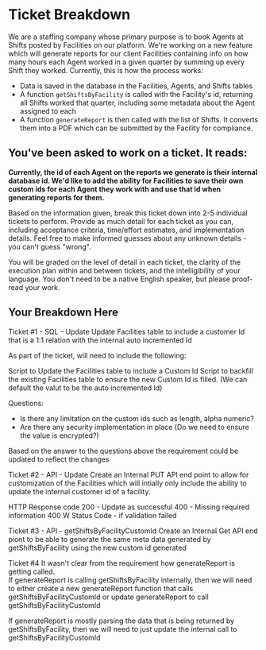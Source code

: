 # Ticket Breakdown
We are a staffing company whose primary purpose is to book Agents at Shifts posted by Facilities on our platform. We're working on a new feature which will generate reports for our client Facilities containing info on how many hours each Agent worked in a given quarter by summing up every Shift they worked. Currently, this is how the process works:

- Data is saved in the database in the Facilities, Agents, and Shifts tables
- A function `getShiftsByFacility` is called with the Facility's id, returning all Shifts worked that quarter, including some metadata about the Agent assigned to each
- A function `generateReport` is then called with the list of Shifts. It converts them into a PDF which can be submitted by the Facility for compliance.

## You've been asked to work on a ticket. It reads:

**Currently, the id of each Agent on the reports we generate is their internal database id. We'd like to add the ability for Facilities to save their own custom ids for each Agent they work with and use that id when generating reports for them.**


Based on the information given, break this ticket down into 2-5 individual tickets to perform. Provide as much detail for each ticket as you can, including acceptance criteria, time/effort estimates, and implementation details. Feel free to make informed guesses about any unknown details - you can't guess "wrong".


You will be graded on the level of detail in each ticket, the clarity of the execution plan within and between tickets, and the intelligibility of your language. You don't need to be a native English speaker, but please proof-read your work.

## Your Breakdown Here

Ticket #1 - SQL - Update
Update Facilities table to include a customer Id that is a 1:1 relation with the internal auto incremented Id

As part of the ticket, will need to include the following:

Script to Update the Facilities table to include a Custom Id
Script to backfill the existing Facilities table to ensure the new Custom Id is filled.  (We can default the valut to be the auto incremented Id)

Questions:
- Is there any limitation on the custom ids such as length, alpha numeric?
- Are there any security implementation in place (Do we need to ensure the value is encrypted?)

Based on the answer to the questions above the requirement could be updated to reflect the changes



Ticket #2 - API - Update
Create an Internal PUT API end point to allow for customization of the Facilities which will intially only include the ability to update the internal customer id of a facility.

HTTP Response code
200 - Update as successful
400 - Missing required information
400 W Status Code - if validation failed


Ticket #3 - API - getShiftsByFacilityCustomId
Create an Internal Get API end piont to be able to generate the same meta data generated by getShiftsByFacility using the new custom id generated

Ticket #4
It wasn't clear from the requirement how generateReport is getting called.  
If generateReport is calling getShiftsByFacility internally, then we will need to either create a new generateReport function that calls getShiftsByFacilityCustomId or update  generateReport to call getShiftsByFacilityCustomId

If generateReport is mostly parsing the data that is being returned by getShiftsByFacility, then we will need to just update the internal call to getShiftsByFacilityCustomId